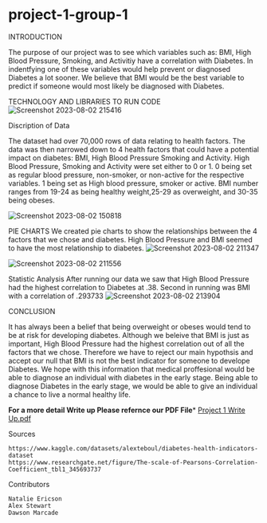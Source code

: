 # project-1-group-1
INTRODUCTION
  
  The purpose of our project was to see which variables such as: BMI, High Blood Pressure, Smoking, and Activitiy have a correlation with Diabetes. In indentfying one of these variables would help prevent or diagnosed Diabetes a lot sooner. We believe that BMI would be the best variable to predict if someone would most likely be diagnosed with Diabetes.


TECHNOLOGY AND LIBRARIES TO RUN CODE
 ![Screenshot 2023-08-02 215416](https://github.com/nericson1/project-1/assets/135674870/f3126f73-42c0-43f4-aaf0-1e4d8d5af901)


Discription of Data
 
  The dataset had over 70,000 rows of data relating to health factors. The data was then narrowed down to 4 health factors that could have a potential impact on diabetes: BMI, High Blood Pressure Smoking and Activity. High Blood Pressure, Smoking and Activity were set either to 0 or 1. 0 being set as regular blood pressure, non-smoker, or non-active for the respective variables. 1 being set as High blood pressure, smoker or active. BMI number ranges from 19-24 as being healthy weight,25-29 as overweight, and 30-35 being obeses.
 
![Screenshot 2023-08-02 150818](https://github.com/nericson1/project-1/assets/135674870/d4d62a20-e442-47db-a4a0-c715a9915cc0)

PIE CHARTS
  We created pie charts to show the relationships between the 4 factors that we chose and diabetes. High Blood Pressure and BMI seemed to have the most relationship to diabetes.
  ![Screenshot 2023-08-02 211347](https://github.com/nericson1/project-1/assets/135674870/6564edd1-a220-4125-9302-fa179d174bdf)

  ![Screenshot 2023-08-02 211556](https://github.com/nericson1/project-1/assets/135674870/90f399e1-9a38-4f82-9cf7-f8b886f91620)

Statistic Analysis
  After running our data we saw that High Blood Pressure had the highest correlation to Diabetes at .38. Second in running was BMI with a correlation of .293733
![Screenshot 2023-08-02 213904](https://github.com/nericson1/project-1/assets/135674870/5cea69b3-66c7-4f84-88a1-ea0fee379a46)

CONCLUSION

  It has always been a belief  that being overweight or obeses would tend to be at risk for developing diabetes. Although we beleive that BMI is just as important, High Blood Pressure had the highest correlation out of all the factors that we chose. Therefore we have to reject our main hypothsis and accept our null that BMI is not the best indicator for someone to develope Diabetes. We hope with this information that medical proffesional would be able to diagnose an individual with diabetes in the early stage. Being able to diagnose Diabetes in the early stage, we would be able to give an individual a chance to live a normal healthy life.
  
**For a more detail Write up Please refernce our PDF File***
  [Project 1 Write Up.pdf](https://github.com/nericson1/project-1/files/12246094/Project.1.Write.Up.pdf)

  Sources
   
    https://www.kaggle.com/datasets/alexteboul/diabetes-health-indicators-dataset
    https://www.researchgate.net/figure/The-scale-of-Pearsons-Correlation-Coefficient_tbl1_345693737
 
  Contributors
    
    Natalie Ericson
    Alex Stewart
    Dawson Marcade
